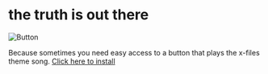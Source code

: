 # the truth is out there

![Button](https://raw.github.com/Ghostavio/x-files-button/master/icon128.png)

Because sometimes you need easy access to a button that plays the x-files theme song.
[Click here to install](https://chrome.google.com/webstore/detail/bbkjflgbbdmmohihabncoeebgnnbmepb/)
